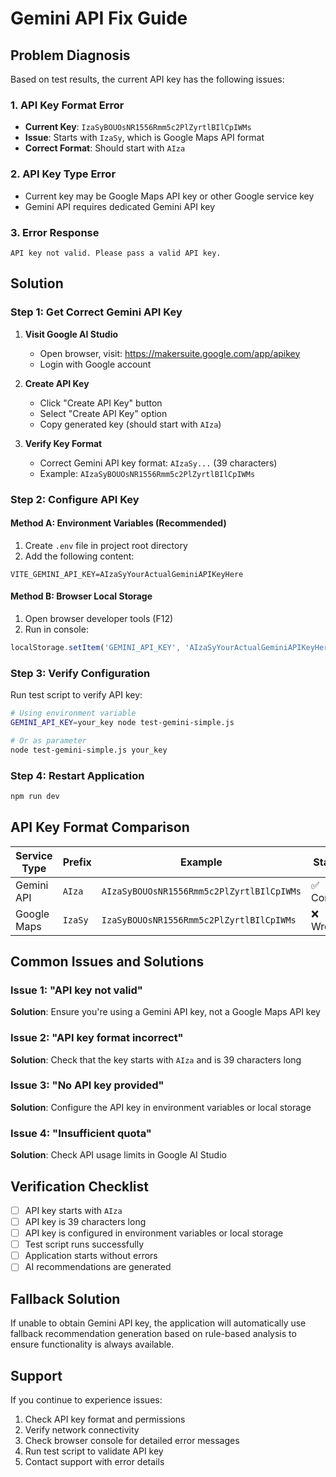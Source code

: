 # Gemini API Fix Guide

## Problem Diagnosis

Based on test results, the current API key has the following issues:

### 1. API Key Format Error
- **Current Key**: `IzaSyBOUOsNR1556Rmm5c2PlZyrtlBIlCpIWMs`
- **Issue**: Starts with `IzaSy`, which is Google Maps API format
- **Correct Format**: Should start with `AIza`

### 2. API Key Type Error
- Current key may be Google Maps API key or other Google service key
- Gemini API requires dedicated Gemini API key

### 3. Error Response
```
API key not valid. Please pass a valid API key.
```

## Solution

### Step 1: Get Correct Gemini API Key

1. **Visit Google AI Studio**
   - Open browser, visit: https://makersuite.google.com/app/apikey
   - Login with Google account

2. **Create API Key**
   - Click "Create API Key" button
   - Select "Create API Key" option
   - Copy generated key (should start with `AIza`)

3. **Verify Key Format**
   - Correct Gemini API key format: `AIzaSy...` (39 characters)
   - Example: `AIzaSyBOUOsNR1556Rmm5c2PlZyrtlBIlCpIWMs`

### Step 2: Configure API Key

#### Method A: Environment Variables (Recommended)
1. Create `.env` file in project root directory
2. Add the following content:
```env
VITE_GEMINI_API_KEY=AIzaSyYourActualGeminiAPIKeyHere
```

#### Method B: Browser Local Storage
1. Open browser developer tools (F12)
2. Run in console:
```javascript
localStorage.setItem('GEMINI_API_KEY', 'AIzaSyYourActualGeminiAPIKeyHere');
```

### Step 3: Verify Configuration

Run test script to verify API key:
```bash
# Using environment variable
GEMINI_API_KEY=your_key node test-gemini-simple.js

# Or as parameter
node test-gemini-simple.js your_key
```

### Step 4: Restart Application

```bash
npm run dev
```

## API Key Format Comparison

| Service Type | Prefix | Example | Status |
|-------------|--------|---------|--------|
| Gemini API | `AIza` | `AIzaSyBOUOsNR1556Rmm5c2PlZyrtlBIlCpIWMs` | ✅ Correct |
| Google Maps | `IzaSy` | `IzaSyBOUOsNR1556Rmm5c2PlZyrtlBIlCpIWMs` | ❌ Wrong |

## Common Issues and Solutions

### Issue 1: "API key not valid"
**Solution**: Ensure you're using a Gemini API key, not a Google Maps API key

### Issue 2: "API key format incorrect"
**Solution**: Check that the key starts with `AIza` and is 39 characters long

### Issue 3: "No API key provided"
**Solution**: Configure the API key in environment variables or local storage

### Issue 4: "Insufficient quota"
**Solution**: Check API usage limits in Google AI Studio

## Verification Checklist

- [ ] API key starts with `AIza`
- [ ] API key is 39 characters long
- [ ] API key is configured in environment variables or local storage
- [ ] Test script runs successfully
- [ ] Application starts without errors
- [ ] AI recommendations are generated

## Fallback Solution

If unable to obtain Gemini API key, the application will automatically use fallback recommendation generation based on rule-based analysis to ensure functionality is always available.

## Support

If you continue to experience issues:
1. Check API key format and permissions
2. Verify network connectivity
3. Check browser console for detailed error messages
4. Run test script to validate API key
5. Contact support with error details 